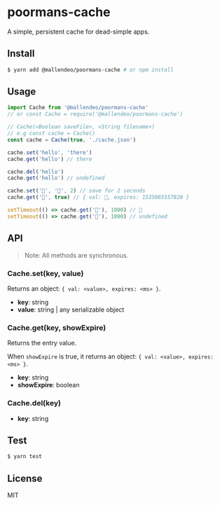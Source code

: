# poormans-cache
A simple, persistent cache for dead-simple apps.

## Install
```bash
$ yarn add @mallendeo/poormans-cache # or npm install
```

## Usage

```js
import Cache from '@mallendeo/poormans-cache'
// or const Cache = require('@mallendeo/poormans-cache')

// Cache(<Boolean saveFile>, <String filename>)
// e.g const cache = Cache()
const cache = Cache(true, './cache.json')

cache.set('hello', 'there')
cache.get('hello') // there

cache.del('hello')
cache.get('hello') // undefined

cache.set('🌚', '🌝', 2) // save for 2 seconds
cache.get('🌚', true) // { val: 🌝, expires: 1535065557820 }

setTimeout(() => cache.get('🌚'), 1000) // 🌝 
setTimeout(() => cache.get('🌚'), 1000) // undefined 
```

## API

> Note: All methods are synchronous.

### Cache.set(key, value)
Returns an object: `{ val: <value>, expires: <ms> }`.

  - **key**: string
  - **value**: string | any serializable object

### Cache.get(key, showExpire)
Returns the entry value.

When `showExpire` is true, it returns an object: `{ val: <value>, expires: <ms> }`.

  - **key**: string
  - **showExpire**: boolean

### Cache.del(key)
  - **key**: string

## Test

```bash
$ yarn test
```

## License

MIT
